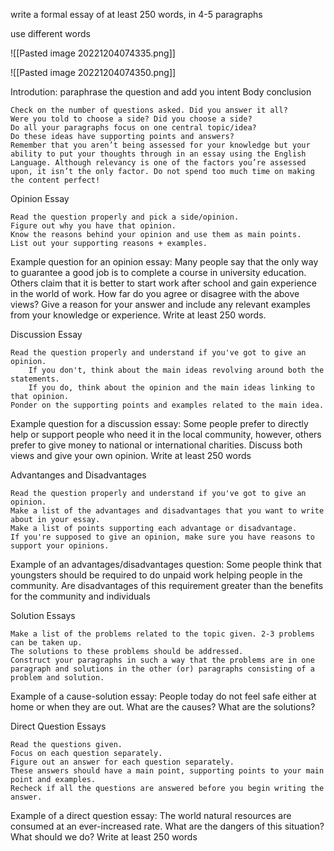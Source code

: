 write a formal essay of at least 250 words, in 4-5 paragraphs

use different words

![[Pasted image 20221204074335.png]]

![[Pasted image 20221204074350.png]]

Introdution: paraphrase the question and add you intent
Body 
conclusion


    Check on the number of questions asked. Did you answer it all?
    Were you told to choose a side? Did you choose a side?
    Do all your paragraphs focus on one central topic/idea?
    Do these ideas have supporting points and answers?
    Remember that you aren’t being assessed for your knowledge but your ability to put your thoughts through in an essay using the English Language. Although relevancy is one of the factors you’re assessed upon, it isn’t the only factor. Do not spend too much time on making the content perfect!


Opinion Essay


    Read the question properly and pick a side/opinion.
    Figure out why you have that opinion.
    Know the reasons behind your opinion and use them as main points.
    List out your supporting reasons + examples.

Example question for an opinion essay: Many people say that the only way to guarantee a good job is to complete a course in university education. Others claim that it is better to start work after school and gain experience in the world of work. How far do you agree or disagree with the above views? Give a reason for your answer and include any relevant examples from your knowledge or experience. Write at least 250 words.

Discussion Essay


    Read the question properly and understand if you've got to give an opinion.
        If you don't, think about the main ideas revolving around both the statements.
        If you do, think about the opinion and the main ideas linking to that opinion.
    Ponder on the supporting points and examples related to the main idea.

Example question for a discussion essay: Some people prefer to directly help or support people who need it in the local community, however, others prefer to give money to national or international charities. Discuss both views and give your own opinion. Write at least 250 words

Advantanges and Disadvantages


    Read the question properly and understand if you've got to give an opinion.
    Make a list of the advantages and disadvantages that you want to write about in your essay.
    Make a list of points supporting each advantage or disadvantage.
    If you're supposed to give an opinion, make sure you have reasons to support your opinions.

Example of an advantages/disadvantages question: Some people think that youngsters should be required to do unpaid work helping people in the community. Are disadvantages of this requirement greater than the benefits for the community and individuals

Solution Essays


    Make a list of the problems related to the topic given. 2-3 problems can be taken up.
    The solutions to these problems should be addressed.
    Construct your paragraphs in such a way that the problems are in one paragraph and solutions in the other (or) paragraphs consisting of a problem and solution.

Example of a cause-solution essay: People today do not feel safe either at home or when they are out. What are the causes? What are the solutions?


Direct Question Essays


    Read the questions given.
    Focus on each question separately.
    Figure out an answer for each question separately.
    These answers should have a main point, supporting points to your main point and examples.
    Recheck if all the questions are answered before you begin writing the answer.

Example of a direct question essay: The world natural resources are consumed at an ever-increased rate. What are the dangers of this situation? What should we do? Write at least 250 words


